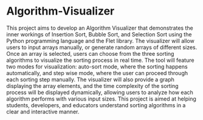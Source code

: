# Algorithm-Visualizer
This project aims to develop an Algorithm Visualizer that demonstrates the inner workings 
of Insertion Sort, Bubble Sort, and Selection Sort using the Python programming language 
and the Flet library. The visualizer will allow users to input arrays manually, or generate 
random arrays of different sizes. Once an array is selected, users can choose from the three 
sorting algorithms to visualize the sorting process in real time. The tool will feature two 
modes for visualization: auto-sort mode, where the sorting happens automatically, and step
wise mode, where the user can proceed through each sorting step manually. The visualizer 
will also provide a graph displaying the array elements, and the time complexity of the 
sorting process will be displayed dynamically, allowing users to analyze how each algorithm 
performs with various input sizes. This project is aimed at helping students, developers, and 
educators understand sorting algorithms in a clear and interactive manner. 
